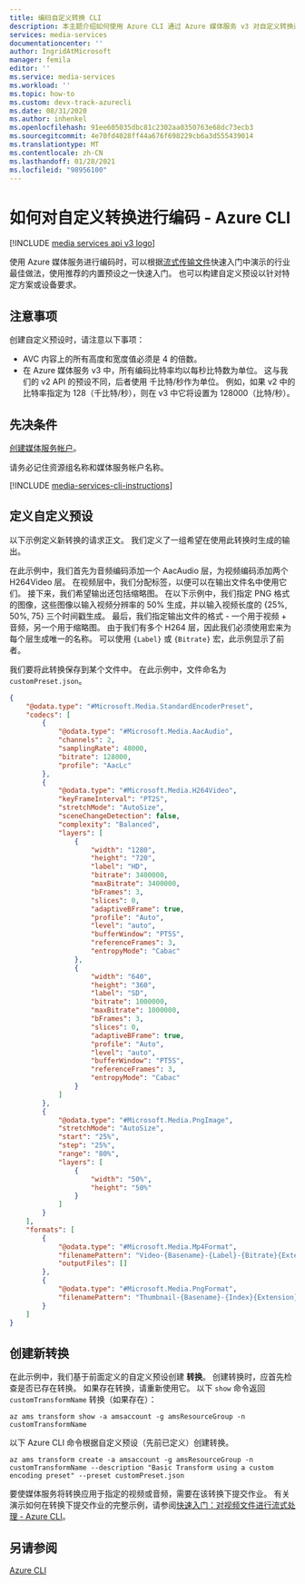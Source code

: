 ```yaml
---
title: 编码自定义转换 CLI
description: 本主题介绍如何使用 Azure CLI 通过 Azure 媒体服务 v3 对自定义转换进行编码。
services: media-services
documentationcenter: ''
author: IngridAtMicrosoft
manager: femila
editor: ''
ms.service: media-services
ms.workload: ''
ms.topic: how-to
ms.custom: devx-track-azurecli
ms.date: 08/31/2020
ms.author: inhenkel
ms.openlocfilehash: 91ee605035dbc81c2302aa0350763e68dc73ecb3
ms.sourcegitcommit: 4e70fd4028ff44a676f698229cb6a3d555439014
ms.translationtype: MT
ms.contentlocale: zh-CN
ms.lasthandoff: 01/28/2021
ms.locfileid: "98956100"
---
```

# <a name="how-to-encode-with-a-custom-transform---azure-cli"></a>如何对自定义转换进行编码 - Azure CLI

[!INCLUDE [media services api v3 logo](./includes/v3-hr.md)]

使用 Azure 媒体服务进行编码时，可以根据[流式传输文件](stream-files-cli-quickstart.md#create-a-transform-for-adaptive-bitrate-encoding)快速入门中演示的行业最佳做法，使用推荐的内置预设之一快速入门。 也可以构建自定义预设以针对特定方案或设备要求。

## <a name="considerations"></a>注意事项

创建自定义预设时，请注意以下事项：

* AVC 内容上的所有高度和宽度值必须是 4 的倍数。
* 在 Azure 媒体服务 v3 中，所有编码比特率均以每秒比特数为单位。 这与我们的 v2 API 的预设不同，后者使用 千比特/秒作为单位。 例如，如果 v2 中的比特率指定为 128（千比特/秒），则在 v3 中它将设置为 128000（比特/秒）。

## <a name="prerequisites"></a>先决条件

[创建媒体服务帐户](./create-account-howto.md)。

请务必记住资源组名称和媒体服务帐户名称。

[!INCLUDE [media-services-cli-instructions](../../../includes/media-services-cli-instructions.md)]

## <a name="define-a-custom-preset"></a>定义自定义预设

以下示例定义新转换的请求正文。 我们定义了一组希望在使用此转换时生成的输出。

在此示例中，我们首先为音频编码添加一个 AacAudio 层，为视频编码添加两个 H264Video 层。 在视频层中，我们分配标签，以便可以在输出文件名中使用它们。 接下来，我们希望输出还包括缩略图。 在以下示例中，我们指定 PNG 格式的图像，这些图像以输入视频分辨率的 50% 生成，并以输入视频长度的 {25%, 50%, 75} 三个时间戳生成。 最后，我们指定输出文件的格式 - 一个用于视频 + 音频，另一个用于缩略图。 由于我们有多个 H264 层，因此我们必须使用宏来为每个层生成唯一的名称。 可以使用 `{Label}` 或 `{Bitrate}` 宏，此示例显示了前者。

我们要将此转换保存到某个文件中。 在此示例中，文件命名为 `customPreset.json`。

```json
{
    "@odata.type": "#Microsoft.Media.StandardEncoderPreset",
    "codecs": [
        {
            "@odata.type": "#Microsoft.Media.AacAudio",
            "channels": 2,
            "samplingRate": 48000,
            "bitrate": 128000,
            "profile": "AacLc"
        },
        {
            "@odata.type": "#Microsoft.Media.H264Video",
            "keyFrameInterval": "PT2S",
            "stretchMode": "AutoSize",
            "sceneChangeDetection": false,
            "complexity": "Balanced",
            "layers": [
                {
                    "width": "1280",
                    "height": "720",
                    "label": "HD",
                    "bitrate": 3400000,
                    "maxBitrate": 3400000,
                    "bFrames": 3,
                    "slices": 0,
                    "adaptiveBFrame": true,
                    "profile": "Auto",
                    "level": "auto",
                    "bufferWindow": "PT5S",
                    "referenceFrames": 3,
                    "entropyMode": "Cabac"
                },
                {
                    "width": "640",
                    "height": "360",
                    "label": "SD",
                    "bitrate": 1000000,
                    "maxBitrate": 1000000,
                    "bFrames": 3,
                    "slices": 0,
                    "adaptiveBFrame": true,
                    "profile": "Auto",
                    "level": "auto",
                    "bufferWindow": "PT5S",
                    "referenceFrames": 3,
                    "entropyMode": "Cabac"
                }
            ]
        },
        {
            "@odata.type": "#Microsoft.Media.PngImage",
            "stretchMode": "AutoSize",
            "start": "25%",
            "step": "25%",
            "range": "80%",
            "layers": [
                {
                    "width": "50%",
                    "height": "50%"
                }
            ]
        }
    ],
    "formats": [
        {
            "@odata.type": "#Microsoft.Media.Mp4Format",
            "filenamePattern": "Video-{Basename}-{Label}-{Bitrate}{Extension}",
            "outputFiles": []
        },
        {
            "@odata.type": "#Microsoft.Media.PngFormat",
            "filenamePattern": "Thumbnail-{Basename}-{Index}{Extension}"
        }
    ]
}
```

## <a name="create-a-new-transform"></a>创建新转换  

在此示例中，我们基于前面定义的自定义预设创建 **转换**。 创建转换时，应首先检查是否已存在转换。 如果存在转换，请重新使用它。 以下 `show` 命令返回 `customTransformName` 转换（如果存在）：

```azurecli-interactive
az ams transform show -a amsaccount -g amsResourceGroup -n customTransformName
```

以下 Azure CLI 命令根据自定义预设（先前已定义）创建转换。

```azurecli-interactive
az ams transform create -a amsaccount -g amsResourceGroup -n customTransformName --description "Basic Transform using a custom encoding preset" --preset customPreset.json
```

要使媒体服务将转换应用于指定的视频或音频，需要在该转换下提交作业。 有关演示如何在转换下提交作业的完整示例，请参阅[快速入门：对视频文件进行流式处理 - Azure CLI](stream-files-cli-quickstart.md)。

## <a name="see-also"></a>另请参阅

[Azure CLI](/cli/azure/ams)
